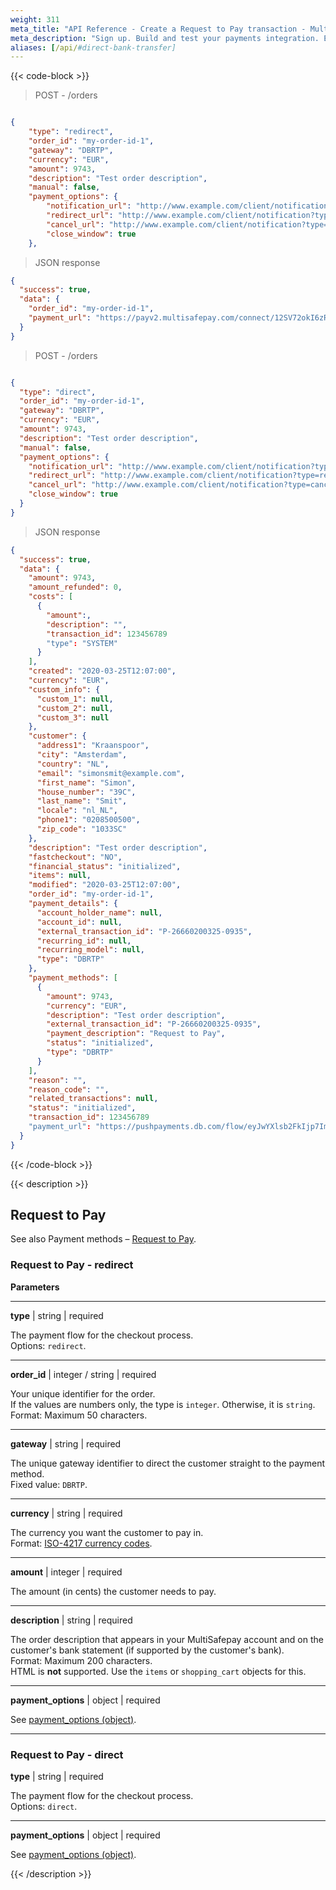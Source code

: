 ```yaml
---
weight: 311
meta_title: "API Reference - Create a Request to Pay transaction - MultiSafepay Docs"
meta_description: "Sign up. Build and test your payments integration. Explore our products and services. Use our API Reference, SDKs, and wrappers. Get support."
aliases: [/api/#direct-bank-transfer]
---
```

{{< code-block >}}

> POST - /orders 

```json

{
    "type": "redirect",
    "order_id": "my-order-id-1",
    "gateway": "DBRTP",
    "currency": "EUR",
    "amount": 9743,
    "description": "Test order description",
    "manual": false,
    "payment_options": {
        "notification_url": "http://www.example.com/client/notification?type=notification",
        "redirect_url": "http://www.example.com/client/notification?type=redirect",
        "cancel_url": "http://www.example.com/client/notification?type=cancel",
        "close_window": true
    },

```

> JSON response 

```json
{
  "success": true,
  "data": {
    "order_id": "my-order-id-1",
    "payment_url": "https://payv2.multisafepay.com/connect/12SV72okI6zR23ofq5gdEnaFYZ4qLZ3aFLj/?lang=nl_NL"
  }
}
```

> POST - /orders

```json

{
  "type": "direct",
  "order_id": "my-order-id-1",
  "gateway": "DBRTP",
  "currency": "EUR",
  "amount": 9743,
  "description": "Test order description",
  "manual": false,
  "payment_options": {
    "notification_url": "http://www.example.com/client/notification?type=notification",
    "redirect_url": "http://www.example.com/client/notification?type=redirect",
    "cancel_url": "http://www.example.com/client/notification?type=cancel",
    "close_window": true
  }
}
```

> JSON response 

```json
{
  "success": true,
  "data": {
    "amount": 9743,
    "amount_refunded": 0,
    "costs": [
      {
        "amount":,
        "description": "",
        "transaction_id": 123456789
        "type": "SYSTEM"
      }
    ],
    "created": "2020-03-25T12:07:00",
    "currency": "EUR",
    "custom_info": {
      "custom_1": null,
      "custom_2": null,
      "custom_3": null
    },
    "customer": {
      "address1": "Kraanspoor",
      "city": "Amsterdam",
      "country": "NL",
      "email": "simonsmit@example.com",
      "first_name": "Simon",
      "house_number": "39C",
      "last_name": "Smit",
      "locale": "nl_NL",
      "phone1": "0208500500",
      "zip_code": "1033SC"
    },
    "description": "Test order description",
    "fastcheckout": "NO",
    "financial_status": "initialized",
    "items": null,
    "modified": "2020-03-25T12:07:00",
    "order_id": "my-order-id-1",
    "payment_details": {
      "account_holder_name": null,
      "account_id": null,
      "external_transaction_id": "P-26660200325-0935",
      "recurring_id": null,
      "recurring_model": null,
      "type": "DBRTP"
    },
    "payment_methods": [
      {
        "amount": 9743,
        "currency": "EUR",
        "description": "Test order description",
        "external_transaction_id": "P-26660200325-0935",
        "payment_description": "Request to Pay",
        "status": "initialized",
        "type": "DBRTP"
      }
    ],
    "reason": "",
    "reason_code": "",
    "related_transactions": null,
    "status": "initialized",
    "transaction_id": 123456789
    "payment_url": "https://pushpayments.db.com/flow/eyJwYXlsb2FkIjp7ImlwaSI6IjE2QjIwREREMjE1NjE0QTc2Rjg0OTMwMDV="
  }
}
```

{{< /code-block >}}

{{< description >}}

## Request to Pay
See also Payment methods – [Request to Pay](/payments/methods/banks/request-to-pay).

### Request to Pay - redirect

**Parameters**

----------------
__type__ | string | required

The payment flow for the checkout process.  
Options: `redirect`.

----------------
__order_id__ | integer / string | required

Your unique identifier for the order.  
If the values are numbers only, the type is `integer`. Otherwise, it is `string`.  
Format: Maximum 50 characters.

----------------
__gateway__ | string | required

The unique gateway identifier to direct the customer straight to the payment method.  
Fixed value: `DBRTP`.

----------------
__currency__ | string | required

The currency you want the customer to pay in.    
Format: [ISO-4217 currency codes](https://www.iso.org/iso-4217-currency-codes.html).

----------------
__amount__ | integer | required

The amount (in cents) the customer needs to pay.

----------------
__description__ | string | required

The order description that appears in your MultiSafepay account and on the customer's bank statement (if supported by the customer's bank).   
Format: Maximum 200 characters.   
HTML is **not** supported. Use the `items` or `shopping_cart` objects for this.

----------------
__payment_options__ | object | required

See [payment_options (object)](/api/#payment-options-object).

----------------

### Request to Pay - direct

__type__ | string | required

The payment flow for the checkout process.  
Options: `direct`.

----------------
__payment_options__ | object | required

See [payment_options (object)](/api/#payment-options-object).


{{< /description >}}